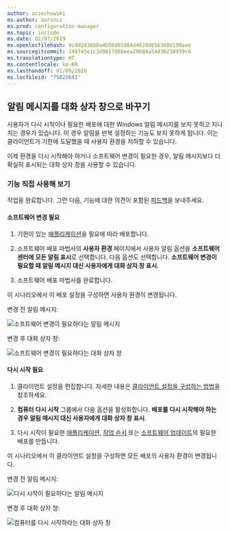 ```yaml
---
author: aczechowski
ms.author: aaroncz
ms.prod: configuration-manager
ms.topic: include
ms.date: 02/07/2019
ms.openlocfilehash: 9c4d2d36b0a4b56d01d84d4628d656308e190aae
ms.sourcegitcommit: 148745e1c3d9817d8beea20684a54436210959c6
ms.translationtype: HT
ms.contentlocale: ko-KR
ms.lasthandoff: 01/09/2020
ms.locfileid: "75823641"
---
```

## <a name="bkmk_impact"></a> 알림 메시지를 대화 상자 창으로 바꾸기
<!--3555947-->

사용자가 다시 시작이나 필요한 배포에 대한 Windows 알림 메시지를 보지 못하고 지나치는 경우가 있습니다. 이 경우 알림을 반복 설정하는 기능도 보지 못하게 됩니다. 이는 클라이언트가 기한에 도달했을 때 사용자 환경을 저하할 수 있습니다.

이제 환경을 다시 시작해야 하거나 소프트웨어 변경이 필요한 경우, 알림 메시지보다 더 확실히 표시되는 대화 상자 창을 사용할 수 있습니다. 


### <a name="try-it-out"></a>기능 직접 사용해 보기

작업을 완료합니다. 그런 다음, 기능에 대한 의견이 포함된 [피드백](/sccm/core/understand/find-help#product-feedback)을 보내주세요.


#### <a name="software-changes-are-required"></a>소프트웨어 변경 필요

1. 기한이 있는 [애플리케이션](/sccm/apps/deploy-use/deploy-applications)을 필요에 따라 배포합니다.  

2. 소프트웨어 배포 마법사의 **사용자 환경** 페이지에서 사용자 알림 옵션을 **소프트웨어 센터에 모든 알림 표시**로 선택합니다. 다음 옵션도 선택합니다. **소프트웨어 변경이 필요할 때 알림 메시지 대신 사용자에게 대화 상자 창 표시**.  

3. 소프트웨어 배포 마법사를 완료합니다.

이 시나리오에서 이 배포 설정을 구성하면 사용자 환경이 변경됩니다.

변경 전 알림 메시지:

![소프트웨어 변경이 필요하다는 알림 메시지](../../media/3555947-required-toast.png)  

변경 후 대화 상자 창:

![소프트웨어 변경이 필요하다는 대화 상자 창](../../media/3555947-required-dialog.png)


#### <a name="restart-required"></a>다시 시작 필요

1. 클라이언트 설정을 편집합니다. 자세한 내용은 [클라이언트 설정을 구성하는 방법](/sccm/core/clients/deploy/configure-client-settings)을 참조하세요.  

2. **컴퓨터 다시 시작** 그룹에서 다음 옵션을 활성화합니다. **배포를 다시 시작해야 하는 경우 알림 메시지 대신 사용자에게 대화 상자 창 표시**.  

3. 다시 시작이 필요한 [애플리케이션](/sccm/apps/deploy-use/deploy-applications), [작업 순서](/sccm/osd/deploy-use/deploy-a-task-sequence) 또는 [소프트웨어 업데이트](/sccm/sum/deploy-use/deploy-software-updates)의 필요한 배포를 만듭니다.  

이 시나리오에서 이 클라이언트 설정을 구성하면 모든 배포의 사용자 환경이 변경됩니다.

변경 전 알림 메시지:

![다시 시작이 필요하다는 알림 메시지](../../media/3555947-restart-toast.png)  

변경 후 대화 상자 창:

![컴퓨터를 다시 시작하라는 대화 상자 창](../../media/3555947-restart-dialog.png)

